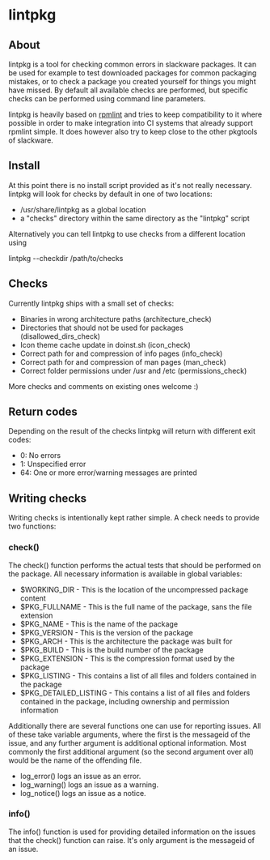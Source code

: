 # lintpkg

## About

lintpkg is a tool for checking common errors in slackware packages. It can be
used for example to test downloaded packages for common packaging mistakes, or
to check a package you created yourself for things you might have missed. By
default all available checks are performed, but specific checks can be performed
using command line parameters.

lintpkg is heavily based on [rpmlint](http://sourceforge.net/projects/rpmlint/)
and tries to keep compatibility to it where possible in order to make integration
into CI systems that already support rpmlint simple. It does however also try
to keep close to the other pkgtools of slackware.

## Install

At this point there is no install script provided as it's not really necessary.
lintpkg will look for checks by default in one of two locations:

- /usr/share/lintpkg as a global location
- a "checks" directory within the same directory as the "lintpkg" script

Alternatively you can tell lintpkg to use checks from a different location using

lintpkg --checkdir /path/to/checks

## Checks

Currently lintpkg ships with a small set of checks:

- Binaries in wrong architecture paths (architecture_check)
- Directories that should not be used for packages (disallowed_dirs_check)
- Icon theme cache update in doinst.sh (icon_check)
- Correct path for and compression of info pages (info_check)
- Correct path for and compression of man pages (man_check)
- Correct folder permissions under /usr and /etc (permissions_check)

More checks and comments on existing ones welcome :)

## Return codes

Depending on the result of the checks lintpkg will return with different
exit codes:

- 0:  No errors
- 1:  Unspecified error
- 64: One or more error/warning messages are printed

## Writing checks

Writing checks is intentionally kept rather simple. A check needs to provide
two functions:

### check()

The check() function performs the actual tests that should be performed on
the package. All necessary information is available in global variables:

- $WORKING_DIR   - This is the location of the uncompressed package content
- $PKG_FULLNAME  - This is the full name of the package, sans the file extension
- $PKG_NAME      - This is the name of the package
- $PKG_VERSION   - This is the version of the package
- $PKG_ARCH      - This is the architecture the package was built for
- $PKG_BUILD     - This is the build number of the package
- $PKG_EXTENSION - This is the compression format used by the package
- $PKG_LISTING   - This contains a list of all files and folders contained in the
                   package
- $PKG_DETAILED_LISTING - This contains a list of all files and folders contained
                          in the package, including ownership and permission
                          information

Additionally there are several functions one can use for reporting issues. All of
these take variable arguments, where the first is the messageid of the issue, and
any further argument is additional optional information. Most commonly the first
additional argument (so the second argument over all) would be the name of the
offending file.

- log_error() logs an issue as an error.
- log_warning() logs an issue as a warning.
- log_notice() logs an issue as a notice.

### info()

The info() function is used for providing detailed information on the issues that
the check() function can raise. It's only argument is the messageid of an issue.
